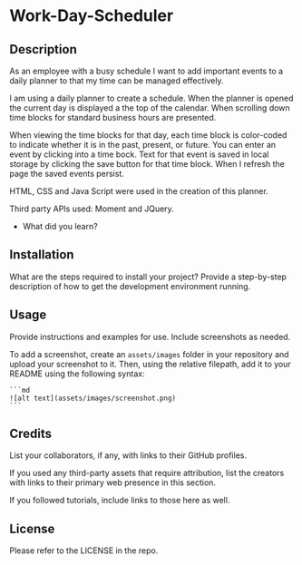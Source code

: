 # Work-Day-Scheduler


## Description

As an employee with a busy schedule I want to add important events to a daily planner to that my time can be managed effectively.

I am using a daily planner to create a schedule. When the planner is opened the current day is displayed a the top of the calendar. When scrolling down time blocks for standard business hours are presented. 

When viewing the time blocks for that day, each time block is color-coded to indicate whether it is in the past, present, or future. 
You can enter an event by clicking into a time bock. Text for that event is saved in local storage by clicking the save button for that time block. When I refresh the page the saved events persist. 


HTML, CSS and Java Script were used in the creation of this planner. 

Third party APIs used: Moment and JQuery.

- What did you learn?
## Installation

What are the steps required to install your project? Provide a step-by-step description of how to get the development environment running.

## Usage

Provide instructions and examples for use. Include screenshots as needed.

To add a screenshot, create an `assets/images` folder in your repository and upload your screenshot to it. Then, using the relative filepath, add it to your README using the following syntax:

    ```md
    ![alt text](assets/images/screenshot.png)
    ```

## Credits

List your collaborators, if any, with links to their GitHub profiles.

If you used any third-party assets that require attribution, list the creators with links to their primary web presence in this section.

If you followed tutorials, include links to those here as well.

## License

Please refer to the LICENSE in the repo.